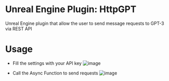 # Unreal Engine Plugin: HttpGPT
Unreal Engine plugin that allow the user to send message requests to GPT-3 via REST API


# Usage
* Fill the settings with your API key
![image](https://user-images.githubusercontent.com/77353979/216823832-e5f29644-cd79-4d23-8054-61ef75d9e35c.png)

* Call the Async Function to send requests
![image](https://user-images.githubusercontent.com/77353979/216823779-58fe58ff-c0cb-4464-8129-90c5d02f145d.png)
